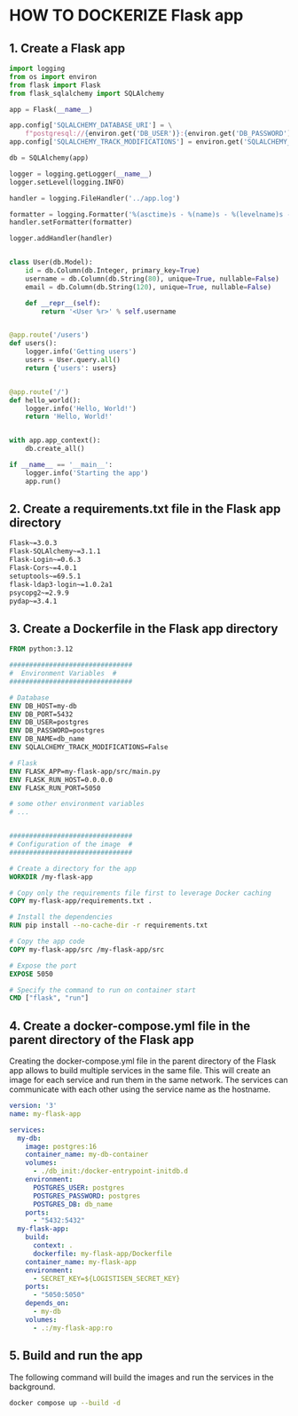 # HOW TO DOCKERIZE Flask app

## 1. Create a Flask app

```python
import logging
from os import environ
from flask import Flask
from flask_sqlalchemy import SQLAlchemy

app = Flask(__name__)

app.config['SQLALCHEMY_DATABASE_URI'] = \
    f"postgresql://{environ.get('DB_USER')}:{environ.get('DB_PASSWORD')}@{environ.get('DB_HOST')}:{environ.get('DB_PORT')}/{environ.get('DB_NAME')}"
app.config['SQLALCHEMY_TRACK_MODIFICATIONS'] = environ.get('SQLALCHEMY_TRACK_MODIFICATIONS')

db = SQLAlchemy(app)

logger = logging.getLogger(__name__)
logger.setLevel(logging.INFO)

handler = logging.FileHandler('../app.log')

formatter = logging.Formatter('%(asctime)s - %(name)s - %(levelname)s - %(message)s')
handler.setFormatter(formatter)

logger.addHandler(handler)


class User(db.Model):
    id = db.Column(db.Integer, primary_key=True)
    username = db.Column(db.String(80), unique=True, nullable=False)
    email = db.Column(db.String(120), unique=True, nullable=False)

    def __repr__(self):
        return '<User %r>' % self.username


@app.route('/users')
def users():
    logger.info('Getting users')
    users = User.query.all()
    return {'users': users}


@app.route('/')
def hello_world():
    logger.info('Hello, World!')
    return 'Hello, World!'


with app.app_context():
    db.create_all()

if __name__ == '__main__':
    logger.info('Starting the app')
    app.run()
```

## 2. Create a requirements.txt file in the Flask app directory

```txt
Flask~=3.0.3
Flask-SQLAlchemy~=3.1.1
Flask-Login~=0.6.3
Flask-Cors~=4.0.1
setuptools~=69.5.1
flask-ldap3-login~=1.0.2a1
psycopg2~=2.9.9
pydap~=3.4.1
```

## 3. Create a Dockerfile in the Flask app directory

```Dockerfile
FROM python:3.12

###############################
#  Environment Variables  #
###############################

# Database
ENV DB_HOST=my-db
ENV DB_PORT=5432
ENV DB_USER=postgres
ENV DB_PASSWORD=postgres
ENV DB_NAME=db_name
ENV SQLALCHEMY_TRACK_MODIFICATIONS=False

# Flask
ENV FLASK_APP=my-flask-app/src/main.py
ENV FLASK_RUN_HOST=0.0.0.0
ENV FLASK_RUN_PORT=5050

# some other environment variables
# ...


###############################
# Configuration of the image  #
###############################

# Create a directory for the app
WORKDIR /my-flask-app

# Copy only the requirements file first to leverage Docker caching
COPY my-flask-app/requirements.txt .

# Install the dependencies
RUN pip install --no-cache-dir -r requirements.txt

# Copy the app code
COPY my-flask-app/src /my-flask-app/src

# Expose the port
EXPOSE 5050

# Specify the command to run on container start
CMD ["flask", "run"]
```

## 4. Create a docker-compose.yml file in the parent directory of the Flask app

Creating the docker-compose.yml file in the parent directory of the Flask app allows to build multiple services in the
same file.
This will create an image for each service and run them in the same network. The services can communicate with each
other using the service name as the hostname.

```yaml
version: '3'
name: my-flask-app

services:
  my-db:
    image: postgres:16
    container_name: my-db-container
    volumes:
      - ./db_init:/docker-entrypoint-initdb.d
    environment:
      POSTGRES_USER: postgres
      POSTGRES_PASSWORD: postgres
      POSTGRES_DB: db_name
    ports:
      - "5432:5432"
  my-flask-app:
    build:
      context: .
      dockerfile: my-flask-app/Dockerfile
    container_name: my-flask-app
    environment:
      - SECRET_KEY=${LOGISTISEN_SECRET_KEY}
    ports:
      - "5050:5050"
    depends_on:
      - my-db
    volumes:
      - .:/my-flask-app:ro
```

## 5. Build and run the app
The following command will build the images and run the services in the background.

```bash
docker compose up --build -d
```